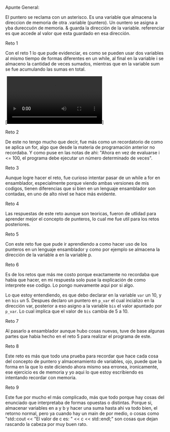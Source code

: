 Apunte General:

El puntero se reclama con un asterisco. Es una variable que almacena la direccion de memoria de otra .variable (puntero).
Un ountero se asigna a yba dureccuón de memoria.
& guarda la dirección de la variable.
referenciar es que accede al valor que esta guardado en esa dirección.

Reto 1

Con el reto 1 lo que pude evidenciar, es como se pueden usar dos variables al mismo tiempo de formas diferentes en un while, al final en la variable i se almaceno la cantidad de veces sumados, 
mientras que en la variable sum se fue acumulando las sumas en total.

[<video controls src="GrabaciónReto1-1.mkv" title="Title"></video>]

Reto 2

De este no tengo mucho que decir, fue más como un recordatorio de como se aplica un for, 
algo que desde la materia de programación anterior no recordaba. Y como puse en las notas de ahi:
"Ahora en vez de evaluarse i <= 100, el programa debe ejecutar un número determinado de veces".

Reto 3

Aunque logre hacer el reto, fue curioso intentar pasar de un while a for en ensamblador, especialmente porque viendo ambas versiones de mis codigos, tienen diferencias que si bien en un lenguaje ensamblador son contadas, en uno de alto nivel se hace más evidente.

Reto 4

Las respuestas de este reto aunque son teoricas, fueron de utlidad para aprender mejor el concepto de
punteros, lo cual me fue util para los retos posteriores.

Reto 5

Con este reto fue que pude ir aprendiendo a como hacer uso de los punteros en un lenguaje ensamblador y como por ejemplo se almacena la dirección de la variable a en la variable p.

Reto 6

Es de los retos que más me costo porque exactamente no recordaba que habia que hacer, en mi respuesta solo puse la explicación de como interprete ese codigo. Lo pongo nuevamente aqui por si algo.

Lo que estoy entendiendo, es que debo declarar en la variable `var` un 10, y en `bis` un 5. 
Despues declaro un puntero en `p_var` el cual incializo en la dirección var,
posterior a eso asigno a la variable `bis` el valor apuntado por `p_var`.
Lo cual implica que el valor de `bis` cambia de 5 a 10.

Reto 7

Al pasarlo a ensamblador aunque hubo cosas nuevas, tuve de base algunas partes que habia hecho en el reto 5 para realizar el programa de este.

Reto 8

Este reto es más que todo una prueba para recordar que hace cada cosa del concepto de puntero y almacenamiento de variables, ojo, puede que la forma en la que lo este diciendo ahora mismo sea erronea, ironicamente, ese ejercicio es de memoria y yo aqui lo que estoy escribiendo es intentando recordar con memoria.

Reto 9

Este fue por mucho el más complicado, más que todo porque hay cosas del enunciado que interpretaba de formas opuestas o distintas. Porque si, almacenar variables en a y b y hacer una suma hasta ahi va todo bien, el retorno normal, pero ya cuando hay un main de por medio, o cosas como "std::cout << "El valor de c es: " << c << std::endl;" son cosas que dejan rascando la cabeza por muy buen rato.